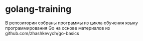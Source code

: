 # golang-training

В репозитории собраны программы из цикла обучения языку программирования Go на основе материалов из github.com/zhashkevych/go-basics
